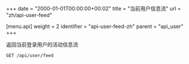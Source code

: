 +++
date = "2000-01-01T00:00:00+00:02"
title = "当前用户信息流"
url = "zh/api-user-feed"

[menu.api]
  weight = 2
  identifier = "api-user-feed-zh"
  parent = "api_user"
+++

<!--Returns the currently authenticated user's activity feed.-->

返回当前登录用户的活动信息流

```text
GET /api/user/feed
```
